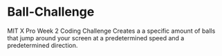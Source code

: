 # Ball-Challenge
MIT X Pro Week 2 Coding Challenge 
Creates a a specific amount of balls that jump around your screen at a predetermined speed and a predetermined direction. 
